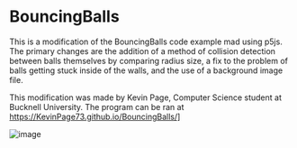 # BouncingBalls
This is a modification of the BouncingBalls code example mad using p5js. 
The primary changes are the addition of a method of collision detection between balls themselves by comparing radius size, 
a fix to the problem of balls getting stuck inside of the walls, and the use of a background image file. 

This modification was made by Kevin Page, Computer Science student at Bucknell University. The program can be ran at https://KevinPage73.github.io/BouncingBalls/]


![image](https://user-images.githubusercontent.com/120585164/207657293-5d28021b-a628-45ab-9f62-6a9bc5615353.png)


